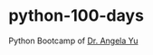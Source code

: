 # python-100-days
Python Bootcamp of [Dr. Angela Yu](https://www.udemy.com/course/100-days-of-code/learn/lecture/17824302?start=0#overview)
